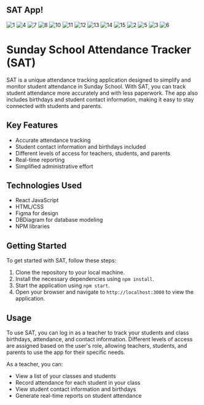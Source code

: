 ## SAT App!


![1](https://user-images.githubusercontent.com/85176043/236589926-f7a136b6-d372-4479-ab87-7894b03037c0.jpg)
![4](https://user-images.githubusercontent.com/85176043/236589531-03263563-e2e8-4124-8bed-3b6c28d885b5.jpg)
![7](https://user-images.githubusercontent.com/85176043/236589534-f328cd49-e97c-4fc7-9054-03ae2821cfcf.jpg)
![8](https://user-images.githubusercontent.com/85176043/236589535-10a1489a-e5ab-4796-a35d-ab49ba11b286.jpg)
![10](https://user-images.githubusercontent.com/85176043/236589536-c0383c3b-0471-48e2-8c18-97b7d5a1590f.jpg)
![11](https://user-images.githubusercontent.com/85176043/236589537-c9265ce8-02dd-4cca-9efd-61b77e6026bf.jpg)
![12](https://user-images.githubusercontent.com/85176043/236589538-9f9357f4-aaed-4865-bce9-2920932e5f1a.jpg)
![13](https://user-images.githubusercontent.com/85176043/236589539-f5d88ac1-2e19-4338-9fee-410f5db0a497.jpg)
![14](https://user-images.githubusercontent.com/85176043/236589540-543ec78f-7caa-4286-a7f1-5716dd164e4b.jpg)
![15](https://user-images.githubusercontent.com/85176043/236589541-e33a4102-da16-41f2-b98e-3791e7b582e5.jpg)
![2](https://user-images.githubusercontent.com/85176043/236589543-49d1fd85-0480-45f3-a01d-4de6f4507760.jpg)
![5](https://user-images.githubusercontent.com/85176043/236589532-43576c1f-3edd-4015-b965-480f60aa9056.jpg)
![3](https://user-images.githubusercontent.com/85176043/236589530-30e01d66-c0e9-46ba-a005-21311105d762.jpg)
![6](https://user-images.githubusercontent.com/85176043/236589533-ff7e28cf-6184-4326-97bd-8ef66a4c636a.jpg)

# Sunday School Attendance Tracker (SAT)


SAT is a unique attendance tracking application designed to simplify and monitor student attendance in Sunday School. With SAT, you can track student attendance more accurately and with less paperwork. The app also includes birthdays and student contact information, making it easy to stay connected with students and parents.

## Key Features

- Accurate attendance tracking
- Student contact information and birthdays included
- Different levels of access for teachers, students, and parents
- Real-time reporting
- Simplified administrative effort

## Technologies Used

- React JavaScript
- HTML/CSS
- Figma for design
- DBDiagram for database modeling
- NPM libraries

## Getting Started

To get started with SAT, follow these steps:

1. Clone the repository to your local machine.
2. Install the necessary dependencies using `npm install`.
3. Start the application using `npm start`.
4. Open your browser and navigate to `http://localhost:3000` to view the application.

## Usage

To use SAT, you can log in as a teacher to track your students and class birthdays, attendance, and contact information. Different levels of access are assigned based on the user's role, allowing teachers, students, and parents to use the app for their specific needs.

As a teacher, you can:

- View a list of your classes and students
- Record attendance for each student in your class
- View student contact information and birthdays
- Generate real-time reports on student attendance

